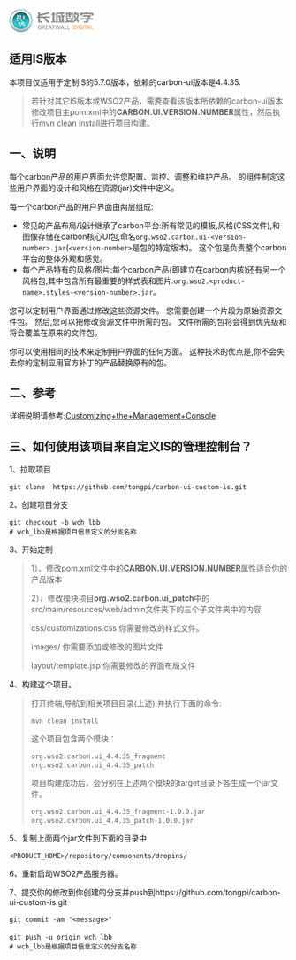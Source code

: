 ![长城数字](assets/gdslogo-dark.png)

## 适用IS版本

本项目仅适用于定制IS的5.7.0版本，依赖的carbon-ui版本是4.4.35.

> 若针对其它IS版本或WSO2产品，需要查看该版本所依赖的carbon-ui版本修改项目主pom.xml中的**CARBON.UI.VERSION.NUMBER**属性，然后执行mvn clean install进行项目构建。

## 一、说明

每个carbon产品的用户界面允许您配置、监控、调整和维护产品。 的组件制定这些用户界面的设计和风格在资源(jar)文件中定义。

每一个carbon产品的用户界面由两层组成:

- 常见的产品布局/设计继承了carbon平台:所有常见的模板,风格(CSS文件),和图像存储在carbon核心UI包,命名`org.wso2.carbon.ui-<version-number>.jar`(`<version-number>`是包的特定版本)。 这个包是负责整个carbon平台的整体外观和感觉。
- 每个产品特有的风格/图片:每个carbon产品(即建立在carbon内核)还有另一个风格包,其中包含所有最重要的样式表和图片:`org.wso2.<product-name>.styles-<version-number>.jar`。

您可以定制用户界面通过修改这些资源文件。 您需要创建一个片段为原始资源文件包。 然后,您可以把修改资源文件中所需的包。 文件所需的包将会得到优先级和将会覆盖在原来的文件包。

你可以使用相同的技术来定制用户界面的任何方面。 这种技术的优点是,你不会失去你的定制应用官方补丁的产品替换原有的包。

## 二、参考

详细说明请参考:[Customizing+the+Management+Console](https://docs.wso2.com/display/ADMIN44x/Customizing+the+Management+Console)

## 三、如何使用该项目来自定义IS的管理控制台？

1、拉取项目

```
git clone  https://github.com/tongpi/carbon-ui-custom-is.git
```

2、创建项目分支

```shell
git checkout -b wch_lbb
# wch_lbb是根据项目信息定义的分支名称
```

3、开始定制

> 1）、修改pom.xml文件中的**CARBON.UI.VERSION.NUMBER**属性适合你的产品版本
>
> 2）、修改模块项目**org.wso2.carbon.ui_patch**中的src/main/resources/web/admin文件夹下的三个子文件夹中的内容
>
> css/customizations.css   你需要修改的样式文件。
>
> images/   你需要添加或修改的图片文件
>
> layout/template.jsp   你需要修改的界面布局文件



4、构建这个项目。

> 打开终端,导航到相关项目目录(上述),并执行下面的命令:
>
> ```
> mvn clean install
> ```
>
> 这个项目包含两个模块：
>
> ```
> org.wso2.carbon.ui_4.4.35_fragment
> org.wso2.carbon.ui_4.4.35_patch
> ```
>
> 项目构建成功后，会分别在上述两个模块的target目录下各生成一个jar文件。
>
> ```
> org.wso2.carbon.ui_4.4.35_fragment-1.0.0.jar
> org.wso2.carbon.ui_4.4.35_patch-1.0.0.jar
> ```

5、复制上面两个jar文件到下面的目录中

```
<PRODUCT_HOME>/repository/components/dropins/
```

6、重新启动WSO2产品服务器。

7、提交你的修改到你创建的分支并push到https://github.com/tongpi/carbon-ui-custom-is.git

```shell
git commit -am "<message>"

git push -u origin wch_lbb
# wch_lbb是根据项目信息定义的分支名称
```

